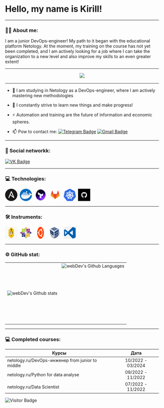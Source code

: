 # Hello, my name is Kirill!

---

### :man_technologist: About me:

I am a junior DevOps-engineer! My path to it began with the educational platform Netology. At the moment, my training on the course has not yet been completed, and I am actively looking for a job where I can take the organization to a new level and also improve my skills to an even greater extent!

---

<div id="header" align="center">
  <img src="https://media.giphy.com/media/QgawLg4F0hJJe/giphy.gif" width="500"/>
</div>

---

- :telescope: I am studying in Netology as a DevOps-engineer, where I am actively mastering new methodologies

- :seedling: I constantly strive to learn new things and make progress!

- :zap: Automation and training are the future of information and economic spheres.

- :mailbox: Рow to contact me: [![Telegram Badge](https://img.shields.io/badge/-galchonkov-blue?style=flat&logo=Telegram&logoColor=white)](https://t.me/galchonkov) [![Gmail Badge](https://img.shields.io/badge/-Gmail-red?style=flat&logo=Gmail&logoColor=white)](mailto:kgalchonkov@gmail.com)

---

### 🤝 Social networkk:

  
   <a href="https://vk.com/id320957393" target="_blank">
      <img src="https://cdn-icons-png.flaticon.com/512/145/145813.png" width="40" height="40" alt="VK Badge"/>
   </a>
   
  </div>

---

### 💻 Technologies:

<div>
  <img src="https://github.com/Kirill67km/DevOps/blob/main/instruments/ansible.png" title="ansible" alt="ansible" width="40" height="40"/>&nbsp
  <img src="https://github.com/Kirill67km/DevOps/blob/main/instruments/docker.png" title="docker" alt="docker" width="40" height="40"/>&nbsp
  <img src="https://github.com/Kirill67km/DevOps/blob/main/instruments/terraform.png" title="terraform" alt="terraform" width="40" height="40"/>&nbsp
  <img src="https://github.com/Kirill67km/DevOps/blob/main/instruments/gitlab.png" title="gitlab" alt="gitlab" width="40" height="40"/>&nbsp
  <img src="https://github.com/Kirill67km/DevOps/blob/main/instruments/k8s.png" title="k8s" alt="k8s" width="40" height="40"/>&nbsp
  <img src="https://github.com/Kirill67km/DevOps/blob/main/instruments/github1.png" title="git" alt="git" width="40" height="40"/>&nbsp
</div>

---

### 🛠 Instruments:

<div>
  <img src="https://github.com/Kirill67km/DevOps/blob/main/instruments/linux.png" title="linux" alt="ansible" width="40" height="40"/>&nbsp
  <img src="https://github.com/Kirill67km/DevOps/blob/main/instruments/centos.png" title="centos" alt="ansible" width="40" height="40"/>&nbsp
  <img src="https://github.com/Kirill67km/DevOps/blob/main/instruments/ubuntu.png" title="ubuntu" alt="ansible" width="40" height="40"/>&nbsp
  <img src="https://github.com/Kirill67km/DevOps/blob/main/instruments/virtualbox.png" title="vbbox" alt="ansible" width="40" height="40"/>&nbsp
  <img src="https://github.com/Kirill67km/DevOps/blob/main/instruments/vscode.png" title="vscode" alt="ansible" width="40" height="40"/>&nbsp
</div>

---

### ⚙️ GitHub stat:

<table>
  <tr>
    <td>
      <img align="left" src="http://github-readme-streak-stats.herokuapp.com?user=Kirill67km&theme=dark&background=000000" alt="webDev's Github stats" />
    </td>
    <td>
      <img height="195px" align="right" alt="webDev's Github Languages" src="https://github-readme-stats-sigma-five.vercel.app/api/top-langs/?username=Kirill67km&layout=compact&theme=vision-friendly-dark" />
    </td>
  </tr>
</table>

---

### 💻 Сompleted courses:

| Курсы                                                           | Дата              |
| ----------------------------------------------------------------| :---------------: |
| netology.ru/DevOps-инженер from junior to middle                | 10/2022 - 03/2024 |
| netology.ru/Python for data analyse                             | 09/2022 - 11/2022 |
| netology.ru/Data Scientist                                      | 07/2022 - 11/2022 |


![Visitor Badge](https://visitor-badge.laobi.icu/badge?page_id=Kirill67km)


